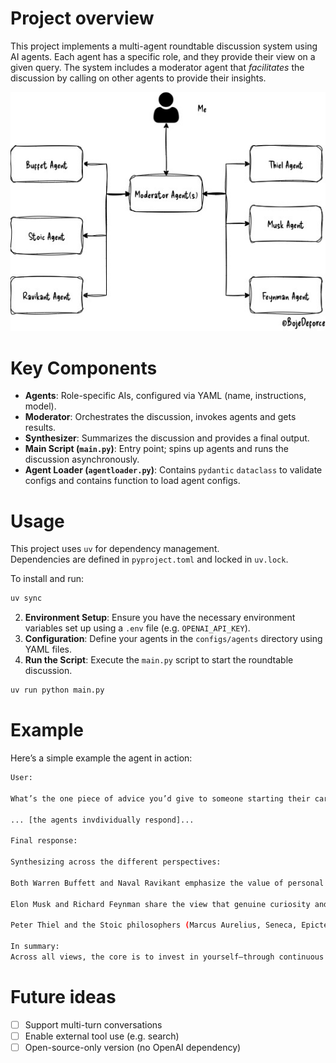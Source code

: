 # Project overview

This project implements a multi-agent roundtable discussion system using AI agents. Each agent has a specific role, and they provide their view on a given query. The system includes a moderator agent that *facilitates* the discussion by calling on other agents to provide their insights.

![Agent Diagram](./docs/agent_setup.jpg)

# Key Components
- **Agents**: Role-specific AIs, configured via YAML (name, instructions, model).  
- **Moderator**: Orchestrates the discussion, invokes agents and gets results.  
- **Synthesizer**: Summarizes the discussion and provides a final output.
- **Main Script (`main.py`)**: Entry point; spins up agents and runs the discussion asynchronously.  
- **Agent Loader (`agentloader.py`)**: Contains `pydantic` `dataclass` to validate configs and contains function to load agent configs.  

# Usage
This project uses `uv` for dependency management.  
Dependencies are defined in `pyproject.toml` and locked in `uv.lock`.

To install and run:

```bash
uv sync
```
2. **Environment Setup**: Ensure you have the necessary environment variables set up using a `.env` file (e.g. `OPENAI_API_KEY`).
2. **Configuration**: Define your agents in the `configs/agents` directory using YAML files.
3. **Run the Script**: Execute the `main.py` script to start the roundtable discussion.

```bash
uv run python main.py
```

# Example

Here’s a simple example the agent in action:

```bash
User: 

What’s the one piece of advice you’d give to someone starting their career today?

... [the agents invdividually respond]...

Final response:

Synthesizing across the different perspectives:

Both Warren Buffett and Naval Ravikant emphasize the value of personal growth and continuous learning as the cornerstone for a successful career. Buffett stresses investing in yourself—your character, skills, and reputation—while Ravikant urges you to optimize for learning rather than status or short-term pay and to seek leverageable skills and environments.

Elon Musk and Richard Feynman share the view that genuine curiosity and the pursuit of important, challenging problems is vital. Musk recommends pursuing work that is both personally fascinating and impactful for the world, learning rapidly, embracing failure, and building strong teams. Feynman highlights the power of maintaining curiosity, fearlessly asking questions, and finding joy in deeply understanding things.

Peter Thiel and the Stoic philosophers (Marcus Aurelius, Seneca, Epictetus) both advocate for independent thinking, though from slightly different angles. Thiel encourages seeking out unique, contrarian insights rather than following the crowd, and building on those to create value. The Stoics urge you to focus on virtues like diligence, honesty, and resilience, accepting what you cannot control and grounding your career in character rather than status or external markers.

In summary: 
Across all views, the core is to invest in yourself—through continuous learning, curiosity, integrity, and independent thinking. Seek meaningful challenges, stay true to your values, and focus on building skills and relationships that compound over time. Pursuing what interests and energizes you, while being thoughtful about the impact you want to make, forms the strongest foundation for a rewarding career.

```


# Future ideas
- [ ] Support multi-turn conversations  
- [ ] Enable external tool use (e.g. search)  
- [ ] Open-source-only version (no OpenAI dependency)  